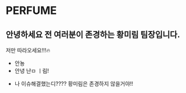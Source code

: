 # PERFUME

<h2>안녕하세요 전 여러분이 존경하는 황미림 팀장입니다.</h2>

저만 따라오세요!!!:fire:



* 안뇽
* 안녕 난ㅁ ㅣ림!

- 나 이슈해결했는디???? 황미림은 존경하지 않을거야!!